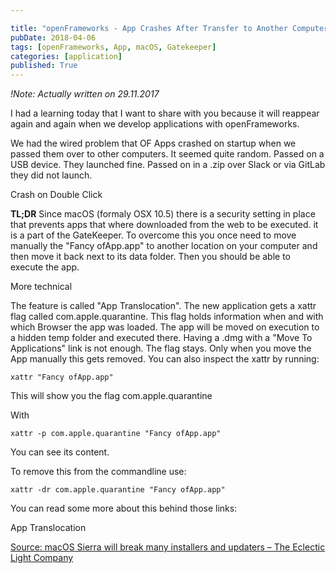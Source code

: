 ```yaml
---

title: "openFrameworks - App Crashes After Transfer to Another Computer"
pubDate: 2018-04-06
tags: [openFrameworks, App, macOS, Gatekeeper]
categories: [application]
published: True
---
```


_!Note: Actually written on 29.11.2017_

I had a learning today that I want to share with you because it will reappear again and again when we develop applications with openFrameworks.

We had the wired problem that OF Apps crashed on startup when we passed them over to other computers. It seemed quite random. Passed on a USB device. They launched fine. Passed on in a .zip over Slack or via GitLab they did not launch.

Crash on Double Click

**TL;DR** Since macOS (formaly OSX 10.5) there is a security setting in place that prevents apps that where downloaded from the web to be executed. it is a part of the GateKeeper. To overcome this you once need to move manually the "Fancy ofApp.app" to another location on your computer and then move it back next to its data folder. Then you should be able to execute the app.

More technical

The feature is called "App Translocation". The new application gets a xattr flag called com.apple.quarantine. This flag holds information when and with which Browser the app was loaded. The app will be moved on execution to a hidden temp folder and executed there. Having a .dmg with a "Move To Applications" link is not enough. The flag stays. Only when you move the App manually this gets removed. You can also inspect the xattr by running:

```shell
xattr "Fancy ofApp.app"
```

This will show you the flag com.apple.quarantine

With

```shell
xattr -p com.apple.quarantine "Fancy ofApp.app"
```

You can see its content.

To remove this from the commandline use:

```shell
xattr -dr com.apple.quarantine "Fancy ofApp.app"
```

You can read some more about this behind those links:

App Translocation

[Source: macOS Sierra will break many installers and updaters – The Eclectic Light Company](https://eclecticlight.co/2016/06/16/macos-sierra-will-break-many-installers-and-updaters/)
